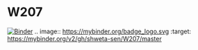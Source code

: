 # W207

[![Binder](https://mybinder.org/badge_logo.svg)](https://mybinder.org/v2/gh/shweta-sen/W207/master)
.. image:: https://mybinder.org/badge_logo.svg
 :target: https://mybinder.org/v2/gh/shweta-sen/W207/master
